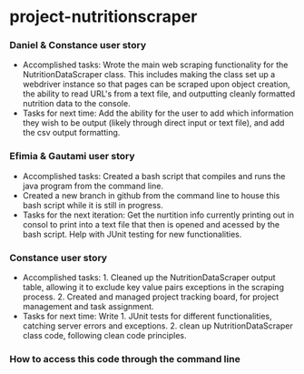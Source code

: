 # project-nutritionscraper
### Daniel & Constance user story
- Accomplished tasks: Wrote the main web scraping functionality for the NutritionDataScraper class. This includes making the class set up a webdriver instance so that pages can be scraped upon object creation, the ability to read URL's from a text file, and outputting cleanly formatted nutrition data to the console. 
- Tasks for next time: Add the ability for the user to add which information they wish to be output (likely through direct input or text file), and add the csv output formatting. 

### Efimia & Gautami user story 
- Accomplished tasks: Created a bash script that compiles and runs the java program from the command line. 
- Created a new branch in github from the command line to house this bash script while it is still in progress. 
- Tasks for the next iteration: Get the nurtition info currently printing out in consol to print into a text file that then is opened and acessed by the bash script. Help with JUnit testing for new functionalities. 

### Constance user story 
- Accomplished tasks: 1. Cleaned up the NutritionDataScraper output table, allowing it to exclude key value pairs exceptions in the scraping process. 2. Created and managed project tracking board, for project management and task assignment.   
- Tasks for next time: Write 1. JUnit tests for different functionalities, catching server errors and exceptions. 2. clean up NutritionDataScraper class code, following clean code principles. 



### How to access this code through the command line 
